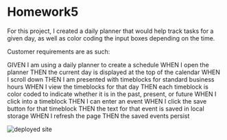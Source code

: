 # Homework5

For this project, I created a daily planner that would help track 
tasks for a given day, as well as color coding the input boxes depending on the time. 

Customer requirements are as such:

GIVEN I am using a daily planner to create a schedule
WHEN I open the planner
THEN the current day is displayed at the top of the calendar
WHEN I scroll down
THEN I am presented with timeblocks for standard business hours
WHEN I view the timeblocks for that day
THEN each timeblock is color coded to indicate whether it is in the past, present, or future
WHEN I click into a timeblock
THEN I can enter an event
WHEN I click the save button for that timeblock
THEN the text for that event is saved in local storage
WHEN I refresh the page
THEN the saved events persist

<img src = "C:\Users\tanne\Documents\Housekeeping\Boot_camp\Homework\Homework5\2020-10-01 17_39_26" alt = "deployed site">